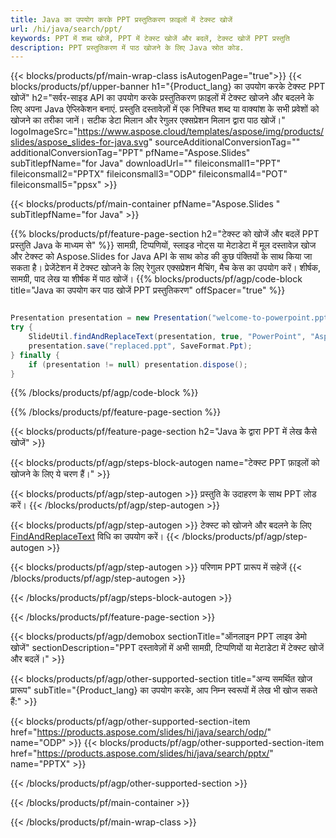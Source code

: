```yaml
---
title: Java का उपयोग करके PPT प्रस्तुतिकरण फ़ाइलों में टेक्स्ट खोजें
url: /hi/java/search/ppt/
keywords: PPT में शब्द खोजें, PPT में टेक्स्ट खोजें और बदलें, टेक्स्ट खोजें PPT प्रस्तुति
description: PPT प्रस्तुतिकरण में पाठ खोजने के लिए Java स्रोत कोड.
---
```


{{< blocks/products/pf/main-wrap-class isAutogenPage="true">}}
{{< blocks/products/pf/upper-banner h1="{Product_lang} का उपयोग करके टेक्स्ट PPT खोजें" h2="सर्वर-साइड API का उपयोग करके प्रस्तुतिकरण फ़ाइलों में टेक्स्ट खोजने और बदलने के लिए अपना Java ऐप्लिकेशन बनाएं. प्रस्तुति दस्तावेज़ों में एक निश्चित शब्द या वाक्यांश के सभी प्रवेशों को खोजने का तरीका जानें। सटीक डेटा मिलान और रेगुलर एक्सप्रेशन मिलान द्वारा पाठ खोजें।" logoImageSrc="https://www.aspose.cloud/templates/aspose/img/products/slides/aspose_slides-for-java.svg" sourceAdditionalConversionTag="" additionalConversionTag="PPT" pfName="Aspose.Slides" subTitlepfName="for Java" downloadUrl="" fileiconsmall1="PPT" fileiconsmall2="PPTX" fileiconsmall3="ODP" fileiconsmall4="POT" fileiconsmall5="ppsx" >}}

{{< blocks/products/pf/main-container pfName="Aspose.Slides " subTitlepfName="for Java" >}}

{{% blocks/products/pf/feature-page-section  h2="टेक्स्ट को खोजें और बदलें PPT प्रस्तुति Java के माध्यम से" %}}
सामग्री, टिप्पणियों, स्लाइड नोट्स या मेटाडेटा में मूल दस्तावेज़ खोज और टेक्स्ट को Aspose.Slides for Java API के साथ कोड की कुछ पंक्तियों के साथ किया जा सकता है। प्रेजेंटेशन में टेक्स्ट खोजने के लिए रेगुलर एक्सप्रेशन मैचिंग, मैच केस का उपयोग करें। शीर्षक, सामग्री, पाद लेख या शीर्षक में पाठ खोजें।
{{% blocks/products/pf/agp/code-block title="Java का उपयोग कर पाठ खोजें PPT प्रस्तुतिकरण" offSpacer="true" %}}

```java

Presentation presentation = new Presentation("welcome-to-powerpoint.ppt");
try {
    SlideUtil.findAndReplaceText(presentation, true, "PowerPoint", "Aspose.Slides", null);
    presentation.save("replaced.ppt", SaveFormat.Ppt);
} finally {
    if (presentation != null) presentation.dispose();
}
```

{{% /blocks/products/pf/agp/code-block %}}

{{% /blocks/products/pf/feature-page-section %}}

{{< blocks/products/pf/feature-page-section  h2="Java के द्वारा PPT में लेख कैसे खोजें" >}}

{{< blocks/products/pf/agp/steps-block-autogen name="टेक्स्ट PPT फ़ाइलों को खोजने के लिए ये चरण हैं।" >}}

{{< blocks/products/pf/agp/step-autogen >}}
प्रस्तुति के उदाहरण के साथ PPT लोड करें।
{{< /blocks/products/pf/agp/step-autogen >}}

{{< blocks/products/pf/agp/step-autogen >}}
टेक्स्ट को खोजने और बदलने के लिए [FindAndReplaceText](https://reference.aspose.com/slides/java/com.aspose.slides/slideutil/#findAndReplaceText-com.aspose.slides.IPresentation-boolean-java.lang.String-java.lang.String-) विधि का उपयोग करें।
{{< /blocks/products/pf/agp/step-autogen >}}

{{< blocks/products/pf/agp/step-autogen >}}
परिणाम PPT प्रारूप में सहेजें
{{< /blocks/products/pf/agp/step-autogen >}}

{{< /blocks/products/pf/agp/steps-block-autogen >}}

{{< /blocks/products/pf/feature-page-section >}}

{{< blocks/products/pf/agp/demobox sectionTitle="ऑनलाइन PPT लाइव डेमो खोजें" sectionDescription="PPT दस्तावेज़ों में अभी सामग्री, टिप्पणियों या मेटाडेटा में टेक्स्ट खोजें और बदलें।" >}}

{{< blocks/products/pf/agp/other-supported-section title="अन्य समर्थित खोज प्रारूप" subTitle="{Product_lang} का उपयोग करके, आप निम्न स्वरूपों में लेख भी खोज सकते हैं:" >}}

{{< blocks/products/pf/agp/other-supported-section-item href="https://products.aspose.com/slides/hi/java/search/odp/" name="ODP" >}}
{{< blocks/products/pf/agp/other-supported-section-item href="https://products.aspose.com/slides/hi/java/search/pptx/" name="PPTX" >}}


{{< /blocks/products/pf/agp/other-supported-section >}}

{{< /blocks/products/pf/main-container >}}
    
{{< /blocks/products/pf/main-wrap-class >}}